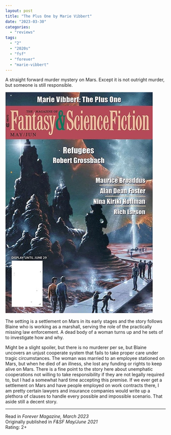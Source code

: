 ```yaml
---
layout: post
title: "The Plus One by Marie Vibbert"
date: "2023-03-30"
categories:
  - "reviews"
tags:
  - "2"
  - "2020s"
  - "fsf"
  - "forever"
  - "marie-vibbert"
---
```


A straight forward murder mystery on Mars. Except it is not outright murder, but someone is still responsible.

![](/assets/images/fsf202105-1.jpg)

The setting is a settlement on Mars in its early stages and the story follows Blaine who is working as a marshall, serving the role of the practically missing law enforcement. A dead body of a woman turns up and he sets of to investigate how and why.

Might be a slight spoiler, but there is no murderer per se, but Blaine uncovers an unjust cooperate system that fails to take proper care under tragic circumstances. The woman was married to an employee stationed on Mars, but when he died of an illness, she lost any funding or rights to keep alive on Mars. There is a fine point to the story here about unemphatic cooperations not willing to take responsibility if they are not legally required to, but I had a somewhat hard time accepting this premise. If we ever get a settlement on Mars and have people employed on work contracts there, I am pretty certain lawyers and insurance companies would write up a plethora of clauses to handle every possible and impossible scenario. That aside still a decent story.

* * *

Read in _Forever Magazine, March 2023_\
Originally published in _F&SF May/June 2021_\
Rating: 2+
